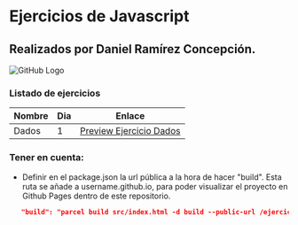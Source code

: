 # Ejercicios de Javascript
## Realizados por Daniel Ramírez Concepción.

 ![GitHub Logo](https://encrypted-tbn0.gstatic.com/images?q=tbn:ANd9GcRLCDOm5CRMR7ZOW3JG6FaMcxhcvg3fiCQp2_0knuJTRaq6zCzSQw)


### Listado de ejercicios
Nombre | Dia | Enlace
------------ | ------------- | -------------
Dados | 1 | [Preview Ejercicio Dados](https://rcdaniel.github.io/ejerciciosJavascript/dados/build/)


### Tener en cuenta:
  - Definir en el package.json la url pública a la hora de hacer "build". Esta ruta se añade a username.github.io, para poder visualizar el proyecto en Github Pages dentro de este repositorio.
  
   ```json
      "build": "parcel build src/index.html -d build --public-url /ejerciciosJavascript/dados/build/"
   ```

